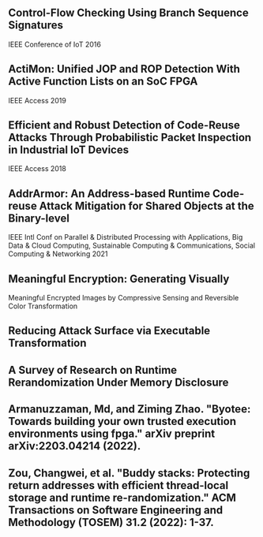## Control-Flow Checking Using Branch Sequence Signatures
IEEE Conference of IoT 2016

## ActiMon: Unified JOP and ROP Detection With Active Function Lists on an SoC FPGA
IEEE Access 2019

## Efficient and Robust Detection of Code-Reuse Attacks Through Probabilistic Packet Inspection in Industrial IoT Devices
IEEE Access 2018

## AddrArmor: An Address-based Runtime Code-reuse Attack Mitigation for Shared Objects at the Binary-level
IEEE Intl Conf on Parallel & Distributed Processing with Applications, Big Data & Cloud Computing, Sustainable Computing & Communications, Social Computing & Networking 2021

## Meaningful Encryption: Generating Visually
Meaningful Encrypted Images by Compressive
Sensing and Reversible Color Transformation

## Reducing Attack Surface via Executable Transformation

## A Survey of Research on Runtime Rerandomization Under Memory Disclosure

## Armanuzzaman, Md, and Ziming Zhao. "Byotee: Towards building your own trusted execution environments using fpga." arXiv preprint arXiv:2203.04214 (2022).

## Zou, Changwei, et al. "Buddy stacks: Protecting return addresses with efficient thread-local storage and runtime re-randomization." ACM Transactions on Software Engineering and Methodology (TOSEM) 31.2 (2022): 1-37.

